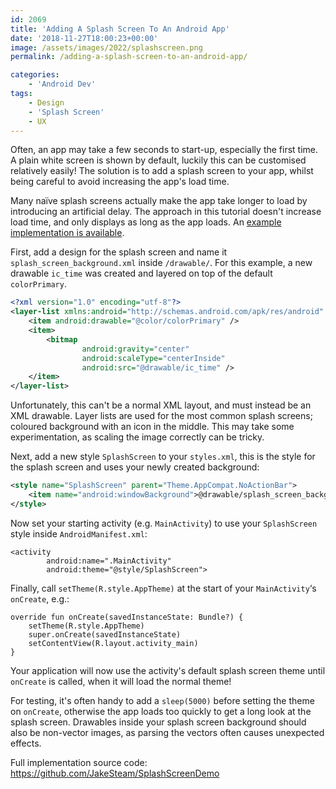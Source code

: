 ```yaml
---
id: 2069
title: 'Adding A Splash Screen To An Android App'
date: '2018-11-27T18:00:23+00:00'
image: /assets/images/2022/splashscreen.png
permalink: /adding-a-splash-screen-to-an-android-app/

categories:
    - 'Android Dev'
tags:
    - Design
    - 'Splash Screen'
    - UX
---
```


Often, an app may take a few seconds to start-up, especially the first time. A plain white screen is shown by default, luckily this can be customised relatively easily! The solution is to add a splash screen to your app, whilst being careful to avoid increasing the app's load time.

Many naïve splash screens actually make the app take longer to load by introducing an artificial delay. The approach in this tutorial doesn't increase load time, and only displays as long as the app loads. An [example implementation is available](https://github.com/JakeSteam/SplashScreenDemo).

First, add a design for the splash screen and name it `splash_screen_background.xml` inside `/drawable/`. For this example, a new drawable `ic_time` was created and layered on top of the default `colorPrimary`.

```xml
<?xml version="1.0" encoding="utf-8"?>
<layer-list xmlns:android="http://schemas.android.com/apk/res/android" android:opacity="opaque">
    <item android:drawable="@color/colorPrimary" />
    <item>
        <bitmap
                android:gravity="center"
                android:scaleType="centerInside"
                android:src="@drawable/ic_time" />
    </item>
</layer-list>
```

Unfortunately, this can't be a normal XML layout, and must instead be an XML drawable. Layer lists are used for the most common splash screens; coloured background with an icon in the middle. This may take some experimentation, as scaling the image correctly can be tricky.

Next, add a new style `SplashScreen` to your `styles.xml`, this is the style for the splash screen and uses your newly created background:

```xml
<style name="SplashScreen" parent="Theme.AppCompat.NoActionBar">
    <item name="android:windowBackground">@drawable/splash_screen_background</item>
</style>
```

Now set your starting activity (e.g. `MainActivity`) to use your `SplashScreen` style inside `AndroidManifest.xml`:

```
<activity
        android:name=".MainActivity"
        android:theme="@style/SplashScreen">
```

Finally, call `setTheme(R.style.AppTheme)` at the start of your `MainActivity`‘s `onCreate`, e.g.:

```
override fun onCreate(savedInstanceState: Bundle?) {
    setTheme(R.style.AppTheme)
    super.onCreate(savedInstanceState)
    setContentView(R.layout.activity_main)
}
```

Your application will now use the activity's default splash screen theme until `onCreate` is called, when it will load the normal theme!

For testing, it's often handy to add a `sleep(5000)` before setting the theme on `onCreate`, otherwise the app loads too quickly to get a long look at the splash screen. Drawables inside your splash screen background should also be non-vector images, as parsing the vectors often causes unexpected effects.

Full implementation source code: <https://github.com/JakeSteam/SplashScreenDemo>